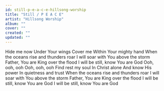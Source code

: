 ```yaml
---
id: still-p-e-a-c-e-hillsong-worship
title: "Still / P E A C E"
artist: "Hillsong Worship"
album: ""
cover: ""
created: ""
updated: ""
---
```


Hide me now
Under Your wings
Cover me
Within Your mighty hand
When the oceans rise and thunders roar
I will soar with You above the storm
Father, You are King over the flood
I will be still, know You are God
Ooh, ooh, ooh
Ooh, ooh, ooh
Find rest my soul
In Christ alone
And know His power
In quietness and trust
When the oceans rise and thunders roar
I will soar with You above the storm
Father, You are King over the flood
I will be still, know You are God
I will be still, know You are God